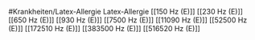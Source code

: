#Krankheiten/Latex-Allergie
Latex-Allergie
[[150 Hz (E)]]
[[230 Hz (E)]]
[[650 Hz (E)]]
[[930 Hz (E)]]
[[7500 Hz (E)]]
[[11090 Hz (E)]]
[[52500 Hz (E)]]
[[172510 Hz (E)]]
[[383500 Hz (E)]]
[[516520 Hz (E)]]